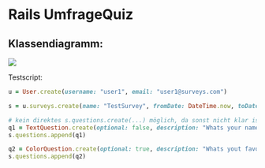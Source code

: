 # Rails UmfrageQuiz

## Klassendiagramm:

![](http://www.plantuml.com/plantuml/png/ZLJDRXen4BxxAKRqKAdI7d954KrAKHM9067XK5LLPLY7MF6kgUrjMb7UlRFJBfdrMeKz9CpFVD_yZEV61-b2NHhnzatpmQV9RBAydUP0eX1R8xs7jLSE3W90bLAR8VZWTBL3kKP39KjrKXt_HUIr-w5-KGote_ZeRFbH1bGrVuCk5Ig3xQeOpgRKtcjRvIeqQBvHXA2Asp245RfY1UKU_Id7mTK0iiA-L1aCtWswqMaFobFy_KV6H2G88JTOWDm6YDE2mr5qdGd4wTrJGAXd3WL3kBwshb1E5QEHQ7l-i9xagxlv39jENu_jeSOgYKi0s7tpK-8KDjOQ9IlK5SfldIO3cmGlYYgcT0YidqpCEQlBZN9BMUqKfwVn3Q4YAmsk5P0m5PCPzHYotwCJRuzfgQHpJOpSc2wNhFoBSdEgoxU5VVcAJEaOwdf45lKuozSVLfyNanpuVkT6OnzUkOyYqcJr7c5JJH6yNHo1D9SWj4cirC_00KYEmkEOsIBd8IYUYnXROnsF8SMvg1mRRzJuoUfjTqJrVeKRS8KZYLqut7rjWjxth2rwR8xmtxCLYrmZdkHQj2mBfoqldCcN0KpritAXazvt4kBjZ1oJsF62ubxUt-KvFmETrJfT4VuqM6DYBxfYMKDD1u1jnbdNz8hoGLsG4ZMYvvzcJ7U6luia5JjrtAS7pn_I_ptfBR3HH9E1yNG-cq3wIB-2ViF3kZMsKgCH71AJeMFSR0GFuRswm3sg8-aaRbHLrANv0m00)

<!--
@startuml
'##### GENERALS #####

class User {
  email: string
  username: string
}
class Survey {
  name: string
  fromDate: Datetime
  toDate: Datetime
}
class SubmissionSet{
  submittedAt: Timestamp
}
User "1" -down- "*" SubmissionSet
User "1" -down- "*" Survey
Survey "1" - "*" SubmissionSet 

abstract class Submission {}
SubmissionSet "1" -right- "k" Submission : <<ordered>>

'##### QUESTIONS ######

abstract class Question {
  optional: boolean
  description: string
}
Survey "1" -down- "k" Question : <<ordered>>

abstract class NumberRangeQuestion {
  from: number
  to: number
}
NumberRangeQuestion -left-|> Question

abstract class RearrangeableQuestion {
  answerOptions: string[]
}
RearrangeableQuestion -right-|> Question

'##### QUESTION-SUBTYPES ####

class SliderQuestion {}
SliderQuestion -up-|> NumberRangeQuestion
class NumberQuestion {}
NumberQuestion -up-|> NumberRangeQuestion

class TextQuestion {}
TextQuestion -up-|> Question

class NPSQuestion {}
NPSQuestion -up-|> Question

class ColorQuestion {}
ColorQuestion -up-|> Question

class SingleChoiceQuestion {
  upTo: 1
}
SingleChoiceQuestion -up-|> MultipleChoiceQuestion 

class MultipleChoiceQuestion {
  upTo?: number
}
MultipleChoiceQuestion -up-|> RearrangeableQuestion

class PrioQuestion {}
PrioQuestion -up-|> RearrangeableQuestion

class LikertQuestion {
  questions: string[]
}
LikertQuestion -up-|> RearrangeableQuestion

'##### SUBMISSIONS ######

class NumberSubmission {
  answer: number
}
NumberSubmission "*" --up- "1" NPSQuestion
NumberSubmission "*" --up- "1" NumberRangeQuestion

class MultipleNumberSubmission {
  answer: number[]
}
MultipleNumberSubmission "*" --up- "1" RearrangeableQuestion


class TextSubmission {
  answer: string
}
TextSubmission "*" --up- "1" TextQuestion
TextSubmission "*" --up- "1" ColorQuestion

'#### SUBMISSION CLONE #####

abstract class Submission_ <<clone>> {}
NumberSubmission -down-|> Submission_ 
MultipleNumberSubmission -down-|> Submission_ 
TextSubmission -down-|> Submission_
@enduml
-->

Testscript:
```rb
u = User.create(username: "user1", email: "user1@surveys.com")

s = u.surveys.create(name: "TestSurvey", fromDate: DateTime.now, toDate: DateTime.now)

# kein direktes s.questions.create(...) möglich, da sonst nicht klar ist, welcher Question-Typ generiert wird.
q1 = TextQuestion.create(optional: false, description: "Whats your name?")
s.questions.append(q1)

q2 = ColorQuestion.create(optional: true, description: "Whats yout favourite color?")
s.questions.append(q2)

```
